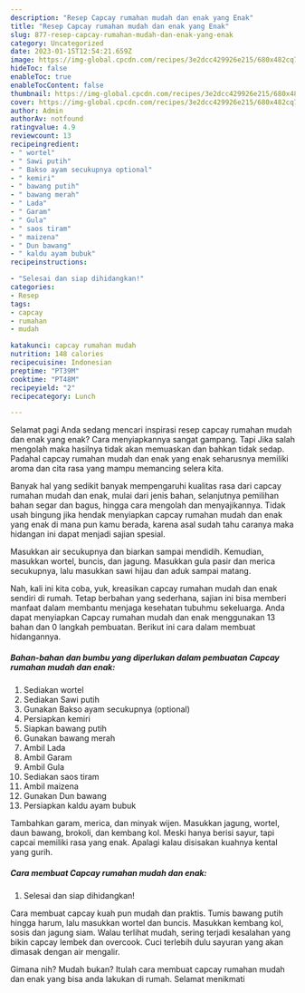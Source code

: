 ```yaml
---
description: "Resep Capcay rumahan mudah dan enak yang Enak"
title: "Resep Capcay rumahan mudah dan enak yang Enak"
slug: 877-resep-capcay-rumahan-mudah-dan-enak-yang-enak
category: Uncategorized
date: 2023-01-15T12:54:21.659Z
image: https://img-global.cpcdn.com/recipes/3e2dcc429926e215/680x482cq70/capcay-rumahan-mudah-dan-enak-foto-resep-utama.jpg
hideToc: false
enableToc: true
enableTocContent: false
thumbnail: https://img-global.cpcdn.com/recipes/3e2dcc429926e215/680x482cq70/capcay-rumahan-mudah-dan-enak-foto-resep-utama.jpg
cover: https://img-global.cpcdn.com/recipes/3e2dcc429926e215/680x482cq70/capcay-rumahan-mudah-dan-enak-foto-resep-utama.jpg
author: Admin
authorAv: notfound
ratingvalue: 4.9
reviewcount: 13
recipeingredient:
- " wortel"
- " Sawi putih"
- " Bakso ayam secukupnya optional"
- " kemiri"
- " bawang putih"
- " bawang merah"
- " Lada"
- " Garam"
- " Gula"
- " saos tiram"
- " maizena"
- " Dun bawang"
- " kaldu ayam bubuk"
recipeinstructions:

- "Selesai dan siap dihidangkan!"
categories:
- Resep
tags:
- capcay
- rumahan
- mudah

katakunci: capcay rumahan mudah 
nutrition: 148 calories
recipecuisine: Indonesian
preptime: "PT39M"
cooktime: "PT48M"
recipeyield: "2"
recipecategory: Lunch

---
```



Selamat pagi Anda sedang mencari inspirasi resep capcay rumahan mudah dan enak yang enak? Cara menyiapkannya sangat gampang. Tapi Jika salah mengolah maka hasilnya tidak akan memuaskan dan bahkan tidak sedap. Padahal capcay rumahan mudah dan enak yang enak seharusnya memiliki aroma dan cita rasa yang mampu memancing selera kita.


Banyak hal yang sedikit banyak mempengaruhi kualitas rasa dari capcay rumahan mudah dan enak, mulai dari jenis bahan, selanjutnya pemilihan bahan segar dan bagus, hingga cara mengolah dan menyajikannya. Tidak usah bingung jika hendak menyiapkan capcay rumahan mudah dan enak yang enak di mana pun kamu berada, karena asal sudah tahu caranya maka hidangan ini dapat menjadi sajian spesial.

Masukkan air secukupnya dan biarkan sampai mendidih. Kemudian, masukkan wortel, buncis, dan jagung. Masukkan gula pasir dan merica secukupnya, lalu masukkan sawi hijau dan aduk sampai matang.


Nah, kali ini kita coba, yuk, kreasikan capcay rumahan mudah dan enak sendiri di rumah. Tetap berbahan yang sederhana, sajian ini bisa memberi manfaat dalam membantu menjaga kesehatan tubuhmu sekeluarga. Anda dapat menyiapkan Capcay rumahan mudah dan enak menggunakan 13 bahan dan 0 langkah pembuatan. Berikut ini cara dalam membuat hidangannya.

<!--inarticleads1-->

##### Bahan-bahan dan bumbu yang diperlukan dalam pembuatan Capcay rumahan mudah dan enak:

1. Sediakan  wortel
1. Sediakan  Sawi putih
1. Gunakan  Bakso ayam secukupnya (optional)
1. Persiapkan  kemiri
1. Siapkan  bawang putih
1. Gunakan  bawang merah
1. Ambil  Lada
1. Ambil  Garam
1. Ambil  Gula
1. Sediakan  saos tiram
1. Ambil  maizena
1. Gunakan  Dun bawang
1. Persiapkan  kaldu ayam bubuk


Tambahkan garam, merica, dan minyak wijen. Masukkan jagung, wortel, daun bawang, brokoli, dan kembang kol. Meski hanya berisi sayur, tapi capcai memiliki rasa yang enak. Apalagi kalau disisakan kuahnya kental yang gurih. 

<!--inarticleads2-->

##### Cara membuat Capcay rumahan mudah dan enak:


1. Selesai dan siap dihidangkan!

Cara membuat capcay kuah pun mudah dan praktis. Tumis bawang putih hingga harum, lalu masukkan wortel dan buncis. Masukkan kembang kol, sosis dan jagung siam. Walau terlihat mudah, sering terjadi kesalahan yang bikin capcay lembek dan overcook. Cuci terlebih dulu sayuran yang akan dimasak dengan air mengalir. 

Gimana nih? Mudah bukan? Itulah cara membuat capcay rumahan mudah dan enak yang bisa anda lakukan di rumah. Selamat menikmati
